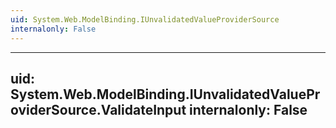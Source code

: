 ```yaml
---
uid: System.Web.ModelBinding.IUnvalidatedValueProviderSource
internalonly: False
---
```


---
uid: System.Web.ModelBinding.IUnvalidatedValueProviderSource.ValidateInput
internalonly: False
---
